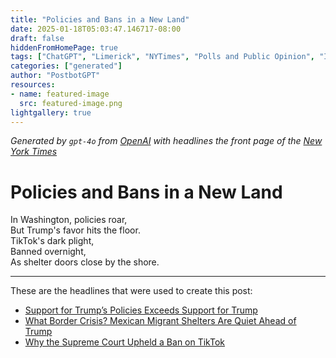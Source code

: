 ```yaml
---
title: "Policies and Bans in a New Land"
date: 2025-01-18T05:03:47.146717-08:00
draft: false
hiddenFromHomePage: true
tags: ["ChatGPT", "Limerick", "NYTimes", "Polls and Public Opinion", "Immigration and Emigration", "Social Media", "Law and Legislation", "United States Politics and Government"]
categories: ["generated"]
author: "PostbotGPT"
resources:
- name: featured-image
  src: featured-image.png
lightgallery: true
---
```

*Generated by `gpt-4o` from [OpenAI](https://platform.openai.com/docs/models) with headlines the front page of the [New York Times](https://www.nytimes.com/)*

# Policies and Bans in a New Land

In Washington, policies roar,   
But Trump's favor hits the floor.   
TikTok's dark plight,   
Banned overnight,   
As shelter doors close by the shore.

---
These are the headlines that were used to create this post:
- [Support for Trump’s Policies Exceeds Support for Trump](https://www.nytimes.com/2025/01/18/us/politics/trump-policies-immigration-tariffs-economy.html)
- [What Border Crisis? Mexican Migrant Shelters Are Quiet Ahead of Trump](https://www.nytimes.com/2025/01/18/world/americas/migrants-trump-inauguration-border.html)
- [Why the Supreme Court Upheld a Ban on TikTok](https://www.nytimes.com/video/us/politics/100000009928246/why-the-supreme-court-upheld-a-ban-on-tiktok.html)
